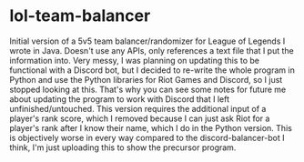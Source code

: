 # lol-team-balancer
Initial version of a 5v5 team balancer/randomizer for League of Legends I wrote in Java.
Doesn't use any APIs, only references a text file that I put the information into.
Very messy, I was planning on updating this to be functional with a Discord bot,
but I decided to re-write the whole program in Python and use the Python libraries for Riot Games and Discord, so I just stopped looking at this. That's why you can see some notes for future me about updating the program to work with Discord that I left unfinished/untouched.
This version requires the additional input of a player's rank score, which I removed because I can just ask Riot for a player's rank after I know their name, which I do in the Python version.
This is objectively worse in every way compared to the discord-balancer-bot I think, I'm just uploading this to show the precursor program.
